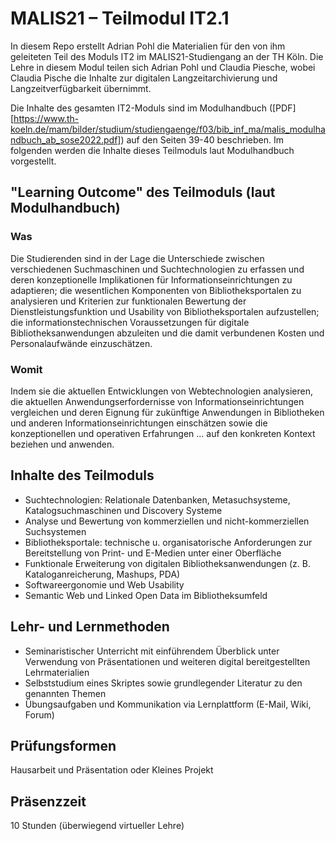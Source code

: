 # MALIS21 – Teilmodul IT2.1

In diesem Repo erstellt Adrian Pohl die Materialien für den von ihm geleiteten Teil des Moduls IT2 im MALIS21-Studiengang an der TH Köln. Die Lehre in diesem Modul teilen sich Adrian Pohl und Claudia Piesche, wobei Claudia Pische die Inhalte zur digitalen Langzeitarchivierung und Langzeitverfügbarkeit übernimmt.

Die Inhalte des gesamten IT2-Moduls sind im Modulhandbuch ([PDF][https://www.th-koeln.de/mam/bilder/studium/studiengaenge/f03/bib_inf_ma/malis_modulhandbuch_ab_sose2022.pdf]) auf den Seiten 39-40 beschrieben. Im folgenden werden die Inhalte dieses Teilmoduls laut Modulhandbuch vorgestellt.

## "Learning Outcome" des Teilmoduls (laut Modulhandbuch)

### Was

Die Studierenden sind in der Lage die Unterschiede zwischen verschiedenen Suchmaschinen und Suchtechnologien zu erfassen und deren konzeptionelle Implikationen für Informationseinrichtungen zu adaptieren; die wesentlichen Komponenten von Bibliotheksportalen zu analysieren und Kriterien zur funktionalen Bewertung der Dienstleistungsfunktion und Usability von Bibliotheksportalen aufzustellen; die informationstechnischen Voraussetzungen für digitale Bibliotheksanwendungen abzuleiten und die damit verbundenen Kosten und Personalaufwände einzuschätzen.

### Womit

Indem sie die aktuellen Entwicklungen von Webtechnologien analysieren, die aktuellen Anwendungserfordernisse von Informationseinrichtungen vergleichen und deren Eignung für zukünftige Anwendungen in Bibliotheken und anderen Informationseinrichtungen einschätzen sowie die konzeptionellen und operativen Erfahrungen ... auf den konkreten Kontext beziehen und anwenden.

## Inhalte des Teilmoduls

- Suchtechnologien: Relationale Datenbanken, Metasuchsysteme, Katalogsuchmaschinen und Discovery Systeme
- Analyse und Bewertung von kommerziellen und nicht-kommerziellen Suchsystemen
- Bibliotheksportale: technische u. organisatorische Anforderungen zur Bereitstellung von Print- und E-Medien unter einer Oberfläche
- Funktionale Erweiterung von digitalen Bibliotheksanwendungen (z. B. Kataloganreicherung, Mashups, PDA)
- Softwareergonomie und Web Usability
- Semantic Web und Linked Open Data im Bibliotheksumfeld

## Lehr- und Lernmethoden

- Seminaristischer Unterricht mit einführendem Überblick unter Verwendung von Präsentationen und weiteren digital bereitgestellten Lehrmaterialien
- Selbststudium eines Skriptes sowie grundlegender Literatur zu den genannten Themen
- Übungsaufgaben und Kommunikation via Lernplattform (E-Mail, Wiki, Forum)

## Prüfungsformen

Hausarbeit und Präsentation oder Kleines Projekt

## Präsenzzeit

10 Stunden (überwiegend virtueller Lehre)